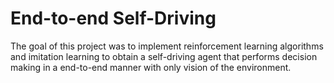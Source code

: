 # End-to-end Self-Driving

The goal of this project was to implement reinforcement learning algorithms and imitation learning to obtain a self-driving agent that performs decision making in a end-to-end manner with only vision of the environment.
